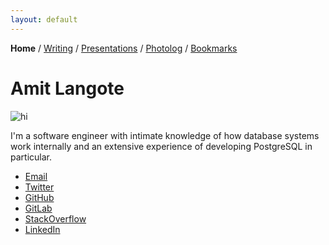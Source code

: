 ```yaml
---
layout: default
---
```

<b>Home</b> / <a href="https://amitlan.github.io/writing">Writing</a> / <a href="https://amitlan.github.io/talks">Presentations</a> / <a href="https://amitlan.github.io/photolog">Photolog</a> / <a href="https://amitlan.github.io/bookmarks">Bookmarks</a>
<h1>Amit Langote</h1>
<img src="https://s3-ap-northeast-1.amazonaws.com/amitlan.com/files/me.jpg" alt="hi" class="inline"/>
<p>I'm a software engineer with intimate knowledge of how database systems work internally and an extensive experience of developing PostgreSQL in particular.</p>
<ul>
 <li><a href="mailto:amitlangote09@gmail.com">Email</a></li>
 <li><a href="https://twitter.com/amitlan">Twitter</a></li>
 <li><a href="https://github.com/amitlan">GitHub</a></li>
 <li><a href="https://gitlab.com/amitlan">GitLab</a></li>
 <li><a href="https://stackoverflow.com/users/683402">StackOverflow</a></li>
 <li><a href="https://linkedin.com/in/amitlan">LinkedIn</a></li>
</ul>
